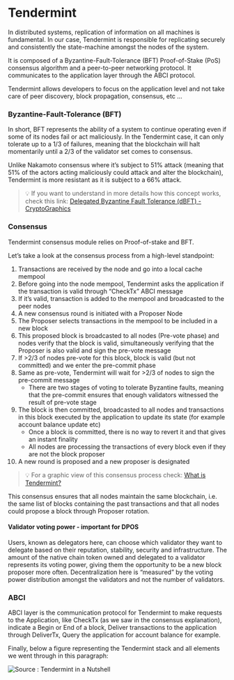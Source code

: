 # Tendermint

In distributed systems, replication of information on all machines is fundamental. In our case, Tendermint is responsible for replicating securely and consistently the state-machine amongst the nodes of the system.

It is composed of a Byzantine-Fault-Tolerance (BFT) Proof-of-Stake (PoS) consensus algorithm and a peer-to-peer networking protocol. It communicates to the application layer through the ABCI protocol.

Tendermint allows developers to focus on the application level and not take care of peer discovery, block propagation, consensus, etc …

### Byzantine-Fault-Tolerance (BFT)

In short, BFT represents the ability of a system to continue operating even if some of its nodes fail or act maliciously. In the Tendermint case, it can only tolerate up to a 1/3 of failures, meaning that the blockchain will halt momentarily until a 2/3 of the validator set comes to consensus.

Unlike Nakamoto consensus where it’s subject to 51% attack (meaning that 51% of the actors acting maliciously could attack and alter the blockchain), Tendermint is more resistant as it is subject to a 66% attack.

> 💡 If you want to understand in more details how this concept works, check this link: [Delegated Byzantine Fault Tolerance (dBFT) - CryptoGraphics](https://cryptographics.info/cryptographics/blockchain/consensus-mechanisms/delegated-byzantine-fault-tolerance-dbft/)&#x20;

### Consensus

Tendermint consensus module relies on Proof-of-stake and BFT.

Let’s take a look at the consensus process from a high-level standpoint:

1. Transactions are received by the node and go into a local cache mempool
2. Before going into the node mempool, Tendermint asks the application if the transaction is valid through “CheckTx” ABCI message
3. If it’s valid, transaction is added to the mempool and broadcasted to the peer nodes
4. A new consensus round is initiated with a Proposer Node
5. The Proposer selects transactions in the mempool to be included in a new block
6. This proposed block is broadcasted to all nodes (Pre-vote phase) and nodes verify that the block is valid, simultaneously verifying that the Proposer is also valid and sign the pre-vote message
7. If >2/3 of nodes pre-vote for this block, block is valid (but not committed) and we enter the pre-commit phase
8. Same as pre-vote, Tendermint will wait for >2/3 of nodes to sign the pre-commit message&#x20;
   * There are two stages of voting to tolerate Byzantine faults, meaning that the pre-commit ensures that enough validators witnessed the result of pre-vote stage
9. The block is then committed, broadcasted to all nodes and transactions in this block executed by the application to update its state (for example account balance update etc)
   * Once a block is committed, there is no way to revert it and that gives an instant finality&#x20;
   * All nodes are processing the transactions of every block even if they are not the block proposer
10. A new round is proposed and a new proposer is designated

> 💡 For a graphic view of this consensus process check: [What is Tendermint?](https://github.com/tendermint/tendermint/blob/master/docs/introduction/what-is-tendermint.md)&#x20;

This consensus ensures that all nodes maintain the same blockchain, i.e. the same list of blocks containing the past transactions and that all nodes could propose a block through Proposer rotation.

#### Validator voting power - important for DPOS

Users, known as delegators here, can choose which validator they want to delegate based on their reputation, stability, security and infrastructure. The amount of the native chain token owned and delegated to a validator represents its voting power, giving them the opportunity to be a new block proposer more often. Decentralization here is “measured” by the voting power distribution amongst the validators and not the number of validators.

### ABCI

ABCI layer is the communication protocol for Tendermint to make requests to the Application, like CheckTx (as we saw in the consensus explanation), indicate a Begin or End of a block, Deliver transactions to the application through DeliverTx, Query the application for account balance for example.

Finally, below a figure representing the Tendermint stack and all elements we went through in this paragraph:

![Source : Tendermint in a Nutshell ](https://lh6.googleusercontent.com/6aHXgmxDz7RYqPX\_nyEFm1gyqrlaWl18O9Vd4F9YfRV7cc2UYZdv8yDtUzePXlscHKxpGKzqlbROOs-S0iA-AiZOsvwDz5yV5I0mjVfBic2po8J91rFiU2QHVbFrPUaqI1ndrInGlFMKfiN3EQ)

